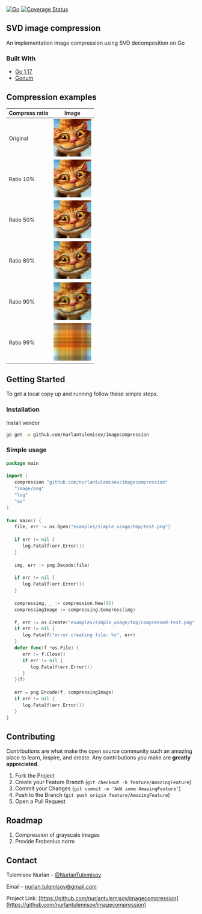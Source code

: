 [![Go](https://github.com/nurlantulemisov/imagecompression/actions/workflows/go.yml/badge.svg?branch=master)](https://github.com/nurlantulemisov/imagecompression/actions/workflows/go.yml)
[![Coverage Status](https://coveralls.io/repos/github/nurlantulemisov/imagecompression/badge.svg)](https://coveralls.io/github/nurlantulemisov/imagecompression)
## SVD image compression

An implementation image compression using SVD decomposition on Go

### Built With

* [Go 1.17]()
* [Gonum](https://github.com/gonum/gonum)

## Compression examples

Compress ratio | Image
-------|-----------------------------------
| Original    | ![](fixtures/test10x10.jpeg)
| Ratio 10%   | ![](fixtures/test10x10_compressed10.jpeg)|
| Ratio 50%   | ![](fixtures/test10x10_compressed50.jpeg)
| Ratio 80%   | ![](fixtures/test10x10_compressed80.jpeg)|
| Ratio 90%   | ![](fixtures/test10x10_compressed90.jpeg)|
| Ratio 99%   | ![](fixtures/test10x10_compressed99.jpeg)|

## Getting Started

To get a local copy up and running follow these simple steps.

### Installation

Install vendor
   ```sh
   go get -u github.com/nurlantulemisov/imagecompression
   ```

<!-- USAGE EXAMPLES -->

### Simple usage

```Go
package main

import (
   compression "github.com/nurlantulemisov/imagecompression"
   "image/png"
   "log"
   "os"
)

func main() {
   file, err := os.Open("examples/simple_usage/tmp/test.png")

   if err != nil {
      log.Fatalf(err.Error())
   }

   img, err := png.Decode(file)

   if err != nil {
      log.Fatalf(err.Error())
   }
   
   compressing, _ := compression.New(95)
   compressingImage := compressing.Compress(img)

   f, err := os.Create("examples/simple_usage/tmp/compressed-test.png")
   if err != nil {
      log.Fatalf("error creating file: %s", err)
   }
   defer func(f *os.File) {
      err := f.Close()
      if err != nil {
         log.Fatalf(err.Error())
      }
   }(f)

   err = png.Encode(f, compressingImage)
   if err != nil {
      log.Fatalf(err.Error())
   }
}

```

<!-- CONTRIBUTING -->

## Contributing

Contributions are what make the open source community such an amazing place to learn, inspire, and create. Any
contributions you make are **greatly appreciated**.

1. Fork the Project
2. Create your Feature Branch (`git checkout -b feature/AmazingFeature`)
3. Commit your Changes (`git commit -m 'Add some AmazingFeature'`)
4. Push to the Branch (`git push origin feature/AmazingFeature`)
5. Open a Pull Request

## Roadmap

1. Compression of grayscale images
2. Provide Frobenius norm


<!-- CONTACT -->

## Contact

Tulemisov Nurlan - [@NurlanTulemisov](https://twitter.com/NurlanTulemisov)

Email - nurlan.tulemisov@gmail.com

Project Link: [https://github.com/nurlantulemisov/imagecompression](https://github.com/nurlantulemisov/imagecompression)
